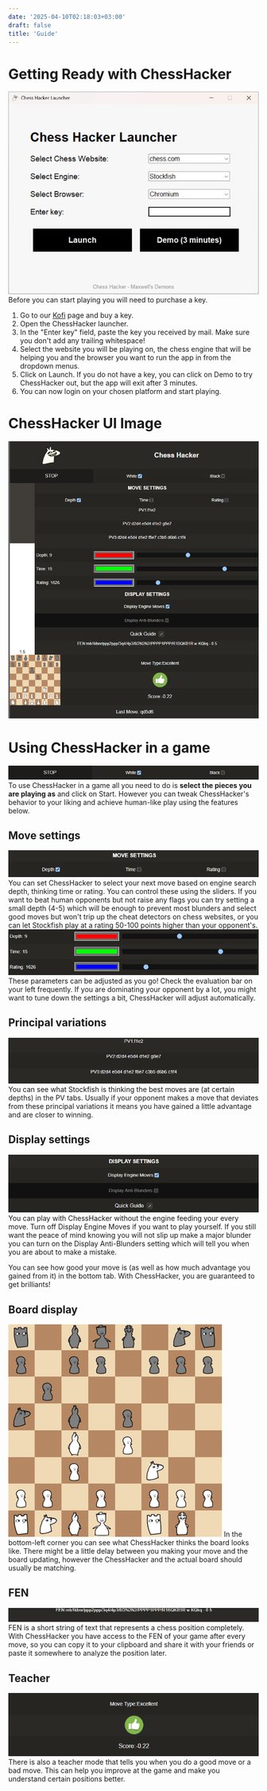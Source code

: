 ```yaml
---
date: '2025-04-10T02:18:03+03:00'
draft: false
title: 'Guide'
---
```

# Getting Ready with ChessHacker
![Drag Racing](client.png)
Before you can start playing you will need to purchase a key.
1. Go to our [Kofi](https://ko-fi.com/s/f9e884d55a) page and buy a key.
2. Open the ChessHacker launcher.
3. In the "Enter key" field, paste the key you received by mail. Make sure you don't add any trailing whitespace!
4. Select the website you will be playing on, the chess engine that will be helping you and the browser you want to run the app in from the dropdown menus.
5. Click on Launch. If you do not have a key, you can click on Demo to try ChessHacker out, but the app will exit after 3 minutes.
6. You can now login on your chosen platform and start playing.

# ChessHacker UI Image
![Drag Racing](UI.png)
# Using ChessHacker in a game
![Drag Racing](Start.png)
To use ChessHacker in a game all you need to do is **select the pieces you are playing as** and click on Start. However you can tweak ChessHacker's behavior to your liking and achieve human-like play using the features below.
## Move settings
![Drag Racing](Move.png)
You can set ChessHacker to select your next move based on engine search depth, thinking time or rating. You can control these using the sliders. If you want to beat human opponents but not raise any flags you can try setting a small depth (4-5) which will be enough to prevent most blunders and select good moves but won't trip up the cheat detectors on chess websites, or you can let Stockfish play at a rating 50-100 points higher than your opponent's.
![Drag Racing](Move2.png)
These parameters can be adjusted as you go! Check the evaluation bar on your left frequently. If you are dominating your opponent by a lot, you might want to tune down the settings a bit, ChessHacker will adjust automatically.

## Principal variations
![Drag Racing](PV.png)
You can see what Stockfish is thinking the best moves are (at certain depths) in the PV tabs. Usually if your opponent makes a move that deviates from these principal variations it means you have gained a little advantage and are closer to winning.
## Display settings
![Drag Racing](Display.png)
You can play with ChessHacker without the engine feeding your every move. Turn off Display Engine Moves if you want to play yourself. If you still want the peace of mind knowing you will not slip up make a major blunder you can turn on the Display Anti-Blunders setting which will tell you when you are about to make a mistake.

You can see how good your move is (as well as how much advantage you gained from it) in the bottom tab. With ChessHacker, you are guaranteed to get brilliants!

## Board display
![Drag Racing](board.png)
In the bottom-left corner you can see what ChessHacker thinks the board looks like. There might be a little delay between you making your move and the board updating, however the ChessHacker and the actual board should usually be matching.

## FEN
![Drag Racing](FEN.png)
FEN is a short string of text that represents a chess position completely. With ChessHacker you have access to the FEN of your game after every move, so you can copy it to your clipboard and share it with your friends or paste it somewhere to analyze the position later.

## Teacher
![Drag Racing](Teacher.png)
There is also a teacher mode that tells you when you do a good move or a bad move. This can help you improve at the game and make you understand certain positions better.